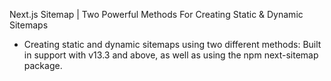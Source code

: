 Next.js Sitemap | Two Powerful Methods For Creating Static & Dynamic Sitemaps 

- Creating static and dynamic sitemaps using two different methods: Built in support with v13.3 and above, as well as using the npm next-sitemap package.